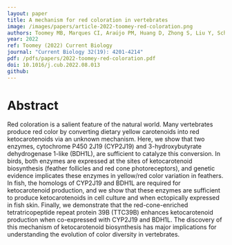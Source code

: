 ```yaml
---
layout: paper
title: A mechanism for red coloration in vertebrates
image: /images/papers/article-2022-toomey-red-coloration.png
authors: Toomey MB, Marques CI, Araújo PM, Huang D, Zhong S, Liu Y, Schreiner GD, Myers CA, Pereira P, Afonso S, Andrade P, Gazda MA, Lopes RJ, Viegas I, Koch R, Haynes ME, Smith DJ, Ogawa Y, Murphy D, Kopec RE, Parichy DM, Carneiro M, Corbo JC.
year: 2022
ref: Toomey (2022) Current Biology
journal: "Current Biology 32(19): 4201-4214"
pdf: /pdfs/papers/2022-toomey-red-coloration.pdf
doi: 10.1016/j.cub.2022.08.013
github:
---
```


# Abstract
Red coloration is a salient feature of the natural world. Many vertebrates produce red color by converting dietary yellow carotenoids into red ketocarotenoids via an unknown mechanism. Here, we show that two enzymes, cytochrome P450 2J19 (CYP2J19) and 3-hydroxybutyrate dehydrogenase 1-like (BDH1L), are sufficient to catalyze this conversion. In birds, both enzymes are expressed at the sites of ketocarotenoid biosynthesis (feather follicles and red cone photoreceptors), and genetic evidence implicates these enzymes in yellow/red color variation in feathers. In fish, the homologs of CYP2J19 and BDH1L are required for ketocarotenoid production, and we show that these enzymes are sufficient to produce ketocarotenoids in cell culture and when ectopically expressed in fish skin. Finally, we demonstrate that the red-cone-enriched tetratricopeptide repeat protein 39B (TTC39B) enhances ketocarotenoid production when co-expressed with CYP2J19 and BDH1L. The discovery of this mechanism of ketocarotenoid biosynthesis has major implications for understanding the evolution of color diversity in vertebrates.